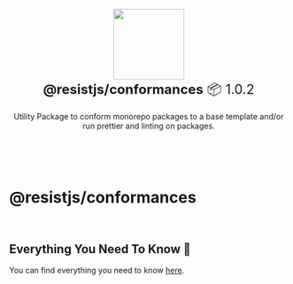 <p align="center">

<img width=128 src="https://resistjs.devlogo-128.png">
<br/><span style="font-size:24px"><strong>@resistjs/conformances</strong> 📦 1.0.2</span><br/><em></em><br/>Utility Package to conform monorepo packages to a base template and/or run prettier and linting on packages.<br/><br/>

<br/><br/></p>

# @resistjs/conformances<br/><br/>

## Everything You Need To Know 📖

You can find everything you need to know [here](https://resistjs.dev).
